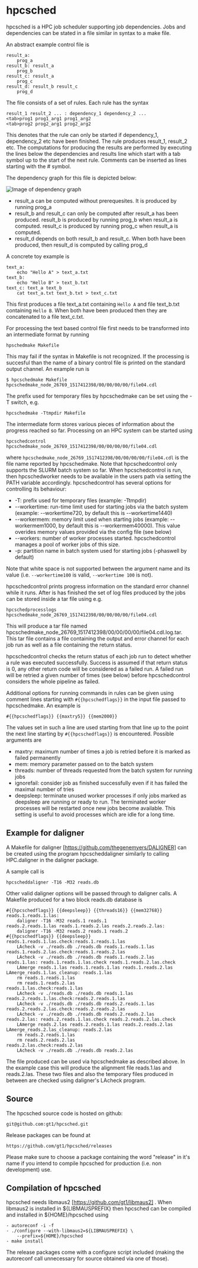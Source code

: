 # hpcsched
hpcsched is a HPC job scheduler supporting job dependencies. Jobs and
dependencies can be stated in a file similar in syntax to a make file.

An abstract example control file is

```
result_a:
	prog_a
result_b: result_a
	prog_b
result_c: result_a
	prog_c
result_d: result_b result_c
	prog_d
```

The file consists of a set of rules. Each rule has the syntax

```
result_1 result_2 ... : dependency_1 dependency_2 ...
<tab>prog1 prog1_arg1 prog1_arg2
<tab>prog2 prog2_arg1 prog2_arg2
```

This denotes that the rule can only be started if dependency_1, dependency_2
etc have been finished. The rule produces result_1, result_2 etc. The
computations for producing the results are performed by executing the lines
below the dependencies and results line which start with a tab symbol up to
the start of the next rule. Comments can be inserted as lines starting with
the # symbol.

The dependency graph for this file is depicted below:

![Image of dependency graph](https://raw.githubusercontent.com/gt1/hpcsched/master/doc/depgraph.svg?sanitize=true)

- result_a can be computed without prerequesites. It is produced by running prog_a
- result_b and result_c can only be computed after result_a has been produced. result_b is produced by running prog_b when result_a is computed. result_c is produced by running prog_c when result_a is computed.
- result_d depends on both result_b and result_c. When both have been produced, then result_d is computed by calling prog_d

A concrete toy example is

```
text_a:
	echo "Hello A" > text_a.txt
text_b:
	echo "Hello B" > text_b.txt
text_c: text_a text_b
	cat text_a.txt text_b.txt > text_c.txt
```

This first produces a file text_a.txt containing `Hello A` and file text_b.txt
containing `Hello B`. When both have been produced then they are
concatenated to a file text_c.txt.

For processing the text based control file first needs to be transformed
into an intermediate format by running

```
hpschedmake Makefile
```

This may fail if the syntax in Makefile is not recognized. If the processing
is succesful than the name of a binary control file is printed on the
standard output channel. An example run is

```
$ hpcschedmake Makefile
hpcschedmake_node_26769_1517412398/00/00/00/00/file04.cdl
```

The prefix used for temporary files by hpcschedmake can be set using the -T
switch, e.g.

```
hpcschedmake -Ttmpdir Makefile
```

The intermediate form stores various pieces of information about the
progress reached so far. Processing on an HPC system can be started using

```
hpcschedcontrol hpcschedmake_node_26769_1517412398/00/00/00/00/file04.cdl
```

where `hpcschedmake_node_26769_1517412398/00/00/00/00/file04.cdl` is the
file name reported by hpcschedmake. Note that hpcschedcontrol only supports
the SLURM batch system so far. When hpcschedcontrol is run, then
hpcschedworker needs to be available in the users path via setting the PATH
variable accordingly. hpcschedcontrol has several options for controlling
its behaviour:

* -T: prefix used for temporary files (example: -Ttmpdir)
* --workertime: run-time limit used for starting jobs via the batch system (example: --workertime720, by default this is --workertime1440)
* --workermem: memory limit used when starting jobs (example: --workermem1000, by default this is --workermem40000). This value overides memory values provided via the config file (see below)
* --workers: number of worker processes started. hpcschedcontrol manages a pool of worker jobs of this size.
* -p: partition name in batch system used for starting jobs (-phaswell by default)

Note that white space is not supported between the argument name and its
value (i.e. `--workertime100` is valid, `--workertime 100` is not).

hpcschedcontrol prints progress information on the standard error channel
while it runs. After is has finished the set of log files produced by the
jobs can be stored inside a tar file using e.g.

```
hpcschedprocesslogs hpcschedmake_node_26769_1517412398/00/00/00/00/file04.cdl
```

This will produce a tar file named hpcschedmake_node_26769_1517412398/00/00/00/00/file04.cdl.log.tar.
This tar file contains a file containing the output and error channel for
each job run as well as a file containing the return status.

hpcschedcontrol checks the return status of each job run to detect whether a
rule was executed successfully. Success is assumed if that return status is
0, any other return code will be considered as a failed run. A failed run
will be retried a given number of times (see below) before hpcschedcontrol
considers the whole pipeline as failed.

Additional options for running commands in rules can be given using comment
lines starting with `#{{hpcschedflags}}` in the input file passed to
hpcschedmake. An example is

```
#{{hpcschedflags}} {{maxtry5}} {{mem2000}}
```

The values set in such a line are used starting from that line up to the
point the next line starting by `#{{hpcschedflags}}` is encountered.
Possible arguments are

* maxtry<int>: maximum number of times a job is retried before it is marked as failed permanently
* mem<int>: memory parameter passed on to the batch system
* threads<int>: number of threads requested from the batch system for running jobs
* ignorefail: consider job as finished successfully even if it has failed the maximal number of tries
* deepsleep: terminate unused worker processes if only jobs marked as deepsleep are running or ready to run. The terminated worker processes will be restarted once new jobs become available. This setting is useful to avoid processes which are idle for a long time.

Example for daligner
--------------------

A Makefile for daligner [https://github.com/thegenemyers/DALIGNER] can be
created using the program hpcscheddaligner similarly to calling HPC.daligner
in the daligner package.

A sample call is

	hpcscheddaligner -T16 -M32 reads.db

Other valid daligner options will be passed through to daligner calls. A
Makefile produced for a two block reads.db database is

```
#{{hpcschedflags}} {{deepsleep}} {{threads16}} {{mem32768}}
reads.1.reads.1.las:
	daligner -T16 -M32 reads.1 reads.1
reads.2.reads.1.las reads.1.reads.2.las reads.2.reads.2.las:
	daligner -T16 -M32 reads.2 reads.1 reads.2
#{{hpcschedflags}} {{deepsleep}}
reads.1.reads.1.las.check:reads.1.reads.1.las
	LAcheck -v ./reads.db ./reads.db reads.1.reads.1.las
reads.1.reads.2.las.check:reads.1.reads.2.las
	LAcheck -v ./reads.db ./reads.db reads.1.reads.2.las
reads.1.las: reads.1.reads.1.las.check reads.1.reads.2.las.check
	LAmerge reads.1.las reads.1.reads.1.las reads.1.reads.2.las
LAmerge_reads.1.las_cleanup: reads.1.las
	rm reads.1.reads.1.las
	rm reads.1.reads.2.las
reads.1.las.check:reads.1.las
	LAcheck -v ./reads.db ./reads.db reads.1.las
reads.2.reads.1.las.check:reads.2.reads.1.las
	LAcheck -v ./reads.db ./reads.db reads.2.reads.1.las
reads.2.reads.2.las.check:reads.2.reads.2.las
	LAcheck -v ./reads.db ./reads.db reads.2.reads.2.las
reads.2.las: reads.2.reads.1.las.check reads.2.reads.2.las.check
	LAmerge reads.2.las reads.2.reads.1.las reads.2.reads.2.las
LAmerge_reads.2.las_cleanup: reads.2.las
	rm reads.2.reads.1.las
	rm reads.2.reads.2.las
reads.2.las.check:reads.2.las
	LAcheck -v ./reads.db ./reads.db reads.2.las
```

The file produced can be used via hpcschedmake as described above. In the
example case this will produce the alignment file reads.1.las and
reads.2.las. These two files and also the temporary files produced in
between are checked using daligner's LAcheck program.

Source
------

The hpcsched source code is hosted on github:

	git@github.com:gt1/hpcsched.git

Release packages can be found at

	https://github.com/gt1/hpcsched/releases

Please make sure to choose a package containing the word "release" in it's name if you
intend to compile hpcsched for production (i.e. non development) use.

Compilation of hpcsched
-------------------------

hpcsched needs libmaus2 [https://github.com/gt1/libmaus2] . When libmaus2
is installed in ${LIBMAUSPREFIX} then hpcsched can be compiled and
installed in ${HOME}/hpcsched using

	- autoreconf -i -f
	- ./configure --with-libmaus2=${LIBMAUSPREFIX} \
		--prefix=${HOME}/hpcsched
	- make install

The release packages come with a configure script included (making the autoreconf call unnecessary for source obtained via one of those).
